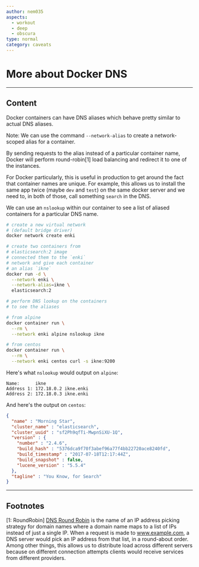 ```yaml
---
author: nem035
aspects:
  - workout
  - deep
  - obscura
type: normal
category: caveats
---
```


# More about Docker DNS

---
## Content

Docker containers can have DNS aliases which behave pretty similar to actual DNS aliases.

Note: We can use the command `--network-alias` to create a network-scoped alias for a container.

By sending requests to the alias instead of a particular container name, Docker will perform round-robin[1] load balancing and redirect it to one of the instances.

For Docker particularly, this is useful in production to get around the fact that container names are unique. For example, this allows us to install the same app twice (maybe `dev` and `test`) on the same docker server and we need to, in both of those, call something `search` in the DNS.

We can use an `nslookup` within our container to see a list of aliased containers for a particular DNS name.

```bash
# create a new virtual network
# (default bridge driver)
docker network create enki

# create two containers from
# elasticsearch:2 image
# connected them to the `enki`
# network and give each container
# an alias `ikne`
docker run -d \
  --network enki \
  --network-alias=ikne \
  elasticsearch:2

# perform DNS lookup on the containers
# to see the aliases

# from alpine
docker container run \
  --rm \
  --network enki alpine nslookup ikne

# from centos
docker container run \
  --rm \
  --network enki centos curl -s ikne:9200
```

Here's what `nslookup` would output on `alpine`:

```
Name:      ikne
Address 1: 172.18.0.2 ikne.enki
Address 2: 172.18.0.3 ikne.enki
```

And here's the output on `centos`:

```json
{
  "name" : "Morning Star",
  "cluster_name" : "elasticsearch",
  "cluster_uuid" : "sf2Ph9qfTi-MwpnSiXU-1Q",
  "version" : {
    "number" : "2.4.6",
    "build_hash" : "5376dca9f70f3abef96a77f4bb22720ace8240fd",
    "build_timestamp" : "2017-07-18T12:17:44Z",
    "build_snapshot" : false,
    "lucene_version" : "5.5.4"
  },
  "tagline" : "You Know, for Search"
}
```

---
## Footnotes

[1: RoundRobin]
[DNS Round Robin](https://en.wikipedia.org/wiki/Round-robin_DNS)
is the name of an IP address picking strategy for domain names where a domain name maps to a list of IPs instead of just a single IP. When a request is made to www.example.com, a DNS server would pick an IP address from that list, in a round-about order. Among other things, this allows us to distribute load across different servers because on different connection attempts clients would receive services from different providers.


